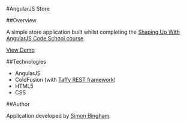 #AngularJS Store

##Overview

A simple store application built whilst completing the [Shaping Up With AngularJS Code School course](https://www.codeschool.com/courses/shaping-up-with-angular-js).

[View Demo](http://www.simonbingham.me.uk/projects/angularjs-store/)

##Technologies

- AngularJS
- ColdFusion (with [Taffy REST framework](https://github.com/atuttle/Taffy))
- HTML5
- CSS

##Author

Application developed by [Simon Bingham](https://twitter.com/simonbingham).
